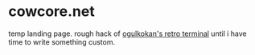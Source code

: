 # cowcore.net
temp landing page. rough hack of [ogulkokan's retro terminal](https://github.com/ogulkokan/retro-terminal) until i have time to write something custom. 
